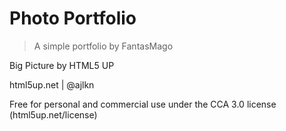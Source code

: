 # Photo Portfolio

> A simple portfolio by FantasMago

Big Picture by HTML5 UP

html5up.net | @ajlkn

Free for personal and commercial use under the CCA 3.0 license (html5up.net/license)
